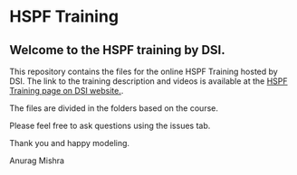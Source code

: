 # HSPF Training

## Welcome to the HSPF training by DSI. 

This repository contains the files for the online HSPF Training hosted by DSI. The link to the training description and videos is available at the [HSPF Training page on DSI website.](https://www.ds-intl.biz/consulting-services/water-resources/hspf-training). 

The files are divided in the folders based on the course.

Please feel free to ask questions using the issues tab.

Thank you and happy modeling.

Anurag Mishra
